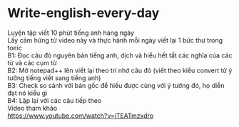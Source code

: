 # Write-english-every-day
Luyện tập viết 10 phút tiếng anh hàng ngày <br>
Lấy cảm hứng từ video này và thực hành mỗi ngày viết lại 1 bức thư trong toeic <br>
B1: Đọc câu đó nguyên bản tiếng anh, dịch và hiểu hết tất các nghĩa của các từ và các cụm từ <br>
B2: Mở notepad++ lên viết lại theo trí nhớ câu đó (viết theo kiểu convert từ ý tưởng tiếng viết sang tiếng anh) <br>
B3: Check so sánh với bản gốc để hiếu được cùng với ý tưởng đó, họ diễn đạt nó kiểu gì <br>
B4: Lặp lại với các câu tiếp theo <br>
Video tham khảo <br>
https://www.youtube.com/watch?v=jTEATmzxdro
